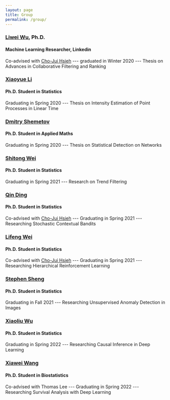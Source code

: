 ```yaml
---
layout: page
title: Group
permalink: /group/
---
```


### <a href="http://anson.ucdavis.edu/~liweiwu/index.html">Liwei Wu</a>, Ph.D.
#### Machine Learning Researcher, Linkedin
Co-advised with <a href="http://web.cs.ucla.edu/~chohsieh/">Cho-Jui Hsieh</a> --- graduated in Winter 2020 --- Thesis on Advances in Collaborative Filtering and Ranking

### <a href="https://statistics.ucdavis.edu/people/xiaoyue-li">Xiaoyue Li</a>
#### Ph.D. Student in Statistics 
Graduating in Spring 2020 --- Thesis on Intensity Estimation of Point Processes in Linear Time

### <a href="https://dshemetov.github.io/">Dmitry Shemetov</a>
#### Ph.D. Student in Applied Maths
Graduating in Spring 2020 --- Thesis on Statistical Detection on Networks 

### <a href="https://statistics.ucdavis.edu/people/shitong-wei">Shitong Wei</a>
#### Ph.D. Student in Statistics
Graduating in Spring 2021 --- Research on Trend Filtering 

### <a href="https://statistics.ucdavis.edu/people/qin-ding">Qin Ding</a>
#### Ph.D. Student in Statistics
Co-advised with <a href="http://web.cs.ucla.edu/~chohsieh/">Cho-Jui Hsieh</a> --- Graduating in Spring 2021 --- Researching Stochastic Contextual Bandits

### <a href="https://statistics.ucdavis.edu/people/lifeng-wei">Lifeng Wei</a>
#### Ph.D. Student in Statistics
Co-advised with <a href="http://web.cs.ucla.edu/~chohsieh/">Cho-Jui Hsieh</a> --- Graduating in Spring 2021 --- Researching Hierarchical Reinforcement Learning

### <a href="https://www.linkedin.com/in/stephen-sheng-14390788">Stephen Sheng</a>
#### Ph.D. Student in Statistics
Graduating in Fall 2021 --- Researching Unsupervised Anomaly Detection in Images

### <a href="ahttps://statistics.ucdavis.edu/people/xiaoliu-charles-wu">Xiaoliu Wu</a>
#### Ph.D. Student in Statistics
Graduating in Spring 2022 --- Researching Causal Inference in Deep Learning

### <a href="https://biostat.ucdavis.edu/people/xiawei-wang">Xiawei Wang</a>
#### Ph.D. Student in Biostatistics
Co-advised with Thomas Lee --- Graduating in Spring 2022 --- Researching Survival Analysis with Deep Learning